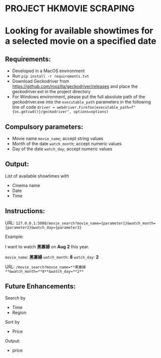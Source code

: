 # PROJECT HKMOVIE SCRAPING
# Looking for available showtimes for a selected movie on a specified date

## Requirements:
- Developed in a MacOS environment
- Run `pip install -r requirements.txt`
- Download Geckodriver from https://github.com/mozilla/geckodriver/releases and place the geckodriver.ext in the project directory
- For Windows environment, please put the full absolute path of the geckodriver.exe into the `executable_path` parameters in the following line of code
`driver = webdriver.Firefox(executable_path=f"{os.getcwd()}/geckodriver", options=options)`

## Compulsory parameters:
- Movie name `movie_name`; accept string values
- Month of the date `watch_month`; accept numeric values
- Day of the date `watch_day`; accept numeric values

## Output:
List of available showtimes with
- Cinema name
- Date
- Time

## Instructions:
URL: `127.0.0.1:5000/movie_search?movie_name={parameter1}&watch_month={parameter2}&watch_day={parameter3}`

Example:

I want to watch **黑寡婦** on **Aug** **2** this year.

`movie_name`: **黑寡婦**
`watch_month`: **8**
`watch_day`: **2**

URL:
`/movie_search?movie_name=**黑寡婦**&watch_month=**8**&watch_day=**2**`

## Future Enhancements:
Search by
- Time
- Region

Sort by
- Price

Output:
- price
